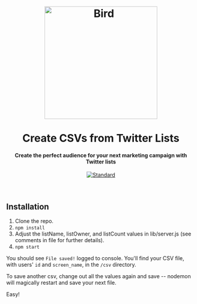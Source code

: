 <h1 align="center">
  <a href="https://nodejs.org/en/"><img src="https://media.giphy.com/media/8zjUHaJ9fjAVG/giphy.gif" alt="Bird" width="300"></a>
  <br>
  <br>
  Create CSVs from Twitter Lists
  <br>
</h1>

<h4 align="center">Create the perfect audience for your next marketing campaign with Twitter lists</h4>

<p align="center">
<a align="center" href="http://standardjs.com/"><img src="https://img.shields.io/badge/code%20style-standard-brightgreen.svg" alt="Standard"></a>
<br>
<br>
<br>
</p>

## Installation

1. Clone the repo.
2. `npm install`
3. Adjust the listName, listOwner, and listCount values in lib/server.js (see comments in file for further details).
4. `npm start`

You should see `File saved!` logged to console. You'll find your CSV file, with users' `id` and `screen_name`, in the `/csv` directory.

To save another csv, change out all the values again and save -- nodemon will magically restart and save your next file.

Easy!
